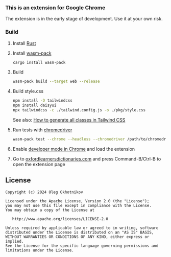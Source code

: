 ### This is an extension for Google Chrome

   The extension is in the early stage of development. Use it at your own risk.

### Build

1. Install [Rust](https://www.rust-lang.org/install.html)

2. Install [wasm-pack](https://rustwasm.github.io/wasm-pack/installer/)

   ```bash
   cargo install wasm-pack
   ```

3. Build

   ```bash
   wasm-pack build --target web --release
   ```

4. Build style.css

   ```bash
   npm install -D tailwindcss
   npm install daisyui
   npx tailwindcss -c ./tailwind.config.js -o ./pkg/style.css
   ```
   
   See also: [How to generate all classes in Tailwind CSS](https://design2tailwind.com/blog/tailwindcss-generate-all-classes/)


5. Run tests with [chromedriver](https://googlechromelabs.github.io/chrome-for-testing/)

   ```bash
   wasm-pack test --chrome --headless --chromedriver /path/to/chromedriver
   ```

6. Enable [developer mode in Chrome](chrome://extensions/) and load the extension


7. Go to [oxfordlearnersdictionaries.com](https://www.oxfordlearnersdictionaries.com/) and press Command-B/Ctrl-B to open the extension page


## License

    Copyright (c) 2024 Oleg Okhotnikov

    Licensed under the Apache License, Version 2.0 (the "License");
    you may not use this file except in compliance with the License.
    You may obtain a copy of the License at

       http://www.apache.org/licenses/LICENSE-2.0

    Unless required by applicable law or agreed to in writing, software
    distributed under the License is distributed on an "AS IS" BASIS,
    WITHOUT WARRANTIES OR CONDITIONS OF ANY KIND, either express or implied.
    See the License for the specific language governing permissions and
    limitations under the License.
